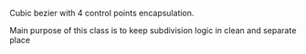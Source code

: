 Cubic bezier with 4 control points encapsulation.Main purpose of this class is to keep subdivision logic in clean and separate place
